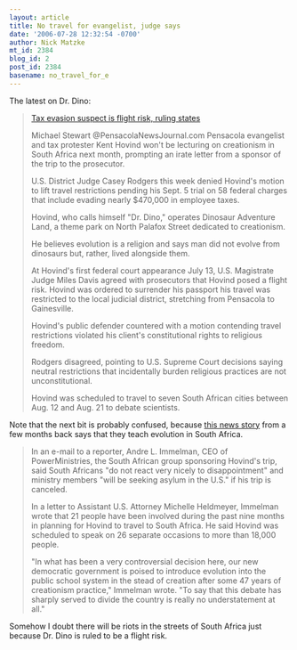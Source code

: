 ```yaml
---
layout: article
title: No travel for evangelist, judge says
date: '2006-07-28 12:32:54 -0700'
author: Nick Matzke
mt_id: 2384
blog_id: 2
post_id: 2384
basename: no_travel_for_e
---
```

The latest on Dr. Dino:

> [Tax evasion suspect is flight risk, ruling states](http://www.pensacolanewsjournal.com/apps/pbcs.dll/article?AID=/20060728/NEWS01/607280331/1006)
> 
> Michael Stewart
> @PensacolaNewsJournal.com
> Pensacola evangelist and tax protester Kent Hovind won't be lecturing on creationism in South Africa next month, prompting an irate letter from a sponsor of the trip to the prosecutor.
> 
> U.S. District Judge Casey Rodgers this week denied Hovind's motion to lift travel restrictions pending his Sept. 5 trial on 58 federal charges that include evading nearly $470,000 in employee taxes.
> 
> Hovind, who calls himself "Dr. Dino," operates Dinosaur Adventure Land, a theme park on North Palafox Street dedicated to creationism.
> 
> He believes evolution is a religion and says man did not evolve from dinosaurs but, rather, lived alongside them.
> 
> At Hovind's first federal court appearance July 13, U.S. Magistrate Judge Miles Davis agreed with prosecutors that Hovind posed a flight risk. Hovind was ordered to surrender his passport his travel was restricted to the local judicial district, stretching from Pensacola to Gainesville.
> 
> Hovind's public defender countered with a motion contending travel restrictions violated his client's constitutional rights to religious freedom.
> 
> Rodgers disagreed, pointing to U.S. Supreme Court decisions saying neutral restrictions that incidentally burden religious practices are not unconstitutional.
> 
> Hovind was scheduled to travel to seven South African cities between Aug. 12 and Aug. 21 to debate scientists.

Note that the next bit is probably confused, because [this news story](http://www.mg.co.za/articlePage.aspx?articleid=269292&amp;area=/insight/insight__national/) from a few months back says that they teach evolution in South Africa.

> In an e-mail to a reporter, Andre L. Immelman, CEO of PowerMinistries, the South African group sponsoring Hovind's trip, said South Africans "do not react very nicely to disappointment" and ministry members "will be seeking asylum in the U.S." if his trip is canceled.
> 
> In a letter to Assistant U.S. Attorney Michelle Heldmeyer, Immelman wrote that 21 people have been involved during the past nine months in planning for Hovind to travel to South Africa. He said Hovind was scheduled to speak on 26 separate occasions to more than 18,000 people.
> 
> "In what has been a very controversial decision here, our new democratic government is poised to introduce evolution into the public school system in the stead of creation after some 47 years of creationism practice," Immelman wrote. "To say that this debate has sharply served to divide the country is really no understatement at all."

Somehow I doubt there will be riots in the streets of South Africa just because Dr. Dino is ruled to be a flight risk.
